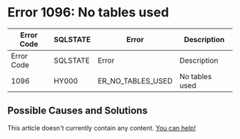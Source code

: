 
# Error 1096: No tables used


| Error Code | SQLSTATE | Error | Description |
| --- | --- | --- | --- |
| Error Code | SQLSTATE | Error | Description |
| 1096 | HY000 | ER_NO_TABLES_USED | No tables used |




## Possible Causes and Solutions


This article doesn't currently contain any content. [You can help!](/en/writing-and-editing-knowledge-base-articles/)

